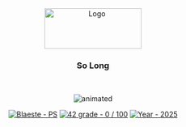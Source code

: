 <!DOCTYPE HTML>
<html>
	<head>
		<meta name="google-site-verification" content="E75h0JYKy6feNWamyw7jsadK5P8WZGavKiewzM5J6xQ" />
	</head>
	<body>
		<div align="center">
			<a>
				<img src="https://www.42mulhouse.fr/wp-content/uploads/2022/06/logo-42-Mulhouse-white.svg" alt="Logo" width="192" height="80">
			</a>
			<h3 align="center">So Long</h3>
		</div>
		</br>
		<p align="center">
			<img src="https://github.com/Blaeste/gifforgeek/blob/main/nose-whistle.gif" alt="animated" />
		</p>
		<div id="top"></div>
		<div align="center">
			<a href="https://github.com/Blaeste/So_long" title="My repo"><img src="https://img.shields.io/static/v1?label=Blaeste&message=So_long&color=blue&logo=github&style=for-the-badge" alt="Blaeste - PS"></a>
			<a href="https://"><img src="https://img.shields.io/badge/42_grade-0_%2F_100-2ea44f?style=for-the-badge" alt="42 grade - 0 / 100"></a>
			<a href="https://"><img src="https://img.shields.io/badge/Year-2025-ffad9b?style=for-the-badge" alt="Year - 2025"></a>
		</div>
	</body>
</html>
